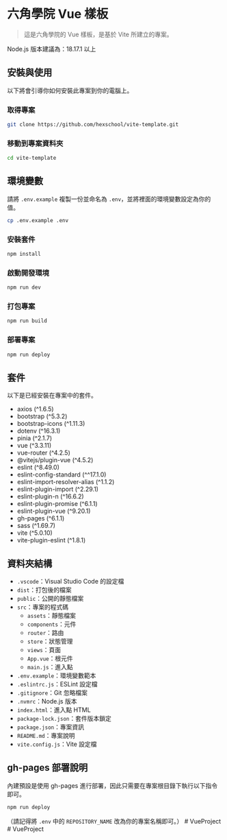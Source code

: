 # 六角學院 Vue 樣板

> 這是六角學院的 Vue 樣板，是基於 Vite 所建立的專案。

Node.js 版本建議為：18.17.1 以上

## 安裝與使用

以下將會引導你如何安裝此專案到你的電腦上。

### 取得專案

```bash
git clone https://github.com/hexschool/vite-template.git
```

### 移動到專案資料夾

```bash
cd vite-template
```

## 環境變數

請將 `.env.example` 複製一份並命名為 `.env`，並將裡面的環境變數設定為你的值。

```bash
cp .env.example .env
```

### 安裝套件

```bash
npm install
```

### 啟動開發環境

```bash
npm run dev
```

### 打包專案

```bash
npm run build
```

### 部署專案

```bash
npm run deploy
```

## 套件

以下是已經安裝在專案中的套件。

- axios (^1.6.5)
- bootstrap (^5.3.2)
- bootstrap-icons (^1.11.3)
- dotenv (^16.3.1)
- pinia (^2.1.7)
- vue (^3.3.11)
- vue-router (^4.2.5)
- @vitejs/plugin-vue (^4.5.2)
- eslint (^8.49.0)
- eslint-config-standard (^^17.1.0)
- eslint-import-resolver-alias (^1.1.2)
- eslint-plugin-import (^2.29.1)
- eslint-plugin-n (^16.6.2)
- eslint-plugin-promise (^6.1.1)
- eslint-plugin-vue (^9.20.1)
- gh-pages (^6.1.1)
- sass (^1.69.7)
- vite (^5.0.10)
- vite-plugin-eslint (^1.8.1)

## 資料夾結構

- `.vscode`：Visual Studio Code 的設定檔
- `dist`：打包後的檔案
- `public`：公開的靜態檔案
- `src`：專案的程式碼
  - `assets`：靜態檔案
  - `components`：元件
  - `router`：路由
  - `store`：狀態管理
  - `views`：頁面
  - `App.vue`：根元件
  - `main.js`：進入點
- `.env.example`：環境變數範本
- `.eslintrc.js`：ESLint 設定檔
- `.gitignore`：Git 忽略檔案
- `.nvmrc`：Node.js 版本
- `index.html`：進入點 HTML
- `package-lock.json`：套件版本鎖定
- `package.json`：專案資訊
- `README.md`：專案說明
- `vite.config.js`：Vite 設定檔

## gh-pages 部署說明

內建預設是使用 gh-pages 進行部署，因此只需要在專案根目錄下執行以下指令即可。

```bash
npm run deploy
```

（請記得將 `.env` 中的 `REPOSITORY_NAME` 改為你的專案名稱即可。）
#   V u e P r o j e c t  
 #   V u e P r o j e c t  
 